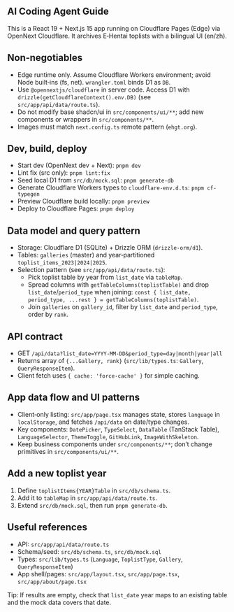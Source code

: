 ## AI Coding Agent Guide

This is a React 19 + Next.js 15 app running on Cloudflare Pages (Edge) via OpenNext Cloudflare. It archives E‑Hentai toplists with a bilingual UI (en/zh).

## Non‑negotiables
- Edge runtime only. Assume Cloudflare Workers environment; avoid Node built‑ins (fs, net). `wrangler.toml` binds D1 as `DB`.
- Use `@opennextjs/cloudflare` in server code. Access D1 with `drizzle(getCloudflareContext().env.DB)` (see `src/app/api/data/route.ts`).
- Do not modify base shadcn/ui in `src/components/ui/**`; add new components or wrappers in `src/components/**`.
- Images must match `next.config.ts` remote pattern (`ehgt.org`).

## Dev, build, deploy
- Start dev (OpenNext dev + Next): `pnpm dev`
- Lint fix (src only): `pnpm lint:fix`
- Seed local D1 from `src/db/mock.sql`: `pnpm generate-db`
- Generate Cloudflare Workers types to `cloudflare-env.d.ts`: `pnpm cf-typegen`
- Preview Cloudflare build locally: `pnpm preview`
- Deploy to Cloudflare Pages: `pnpm deploy`

## Data model and query pattern
- Storage: Cloudflare D1 (SQLite) + Drizzle ORM (`drizzle-orm/d1`).
- Tables: `galleries` (master) and year‑partitioned `toplist_items_2023|2024|2025`.
- Selection pattern (see `src/app/api/data/route.ts`):
	- Pick toplist table by year from `list_date` via `tableMap`.
	- Spread columns with `getTableColumns(toplistTable)` and drop `list_date`/`period_type` when joining:
		`const { list_date, period_type, ...rest } = getTableColumns(toplistTable)`.
	- Join `galleries` on `gallery_id`, filter by `list_date` and `period_type`, order by `rank`.

## API contract
- GET `/api/data?list_date=YYYY-MM-DD&period_type=day|month|year|all`
- Returns array of `{...Gallery, rank}` (`src/lib/types.ts`: `Gallery`, `QueryResponseItem`).
- Client fetch uses `{ cache: 'force-cache' }` for simple caching.

## App data flow and UI patterns
- Client‑only listing: `src/app/page.tsx` manages state, stores `language` in `localStorage`, and fetches `/api/data` on date/type changes.
- Key components: `DatePicker`, `TypeSelect`, `DataTable` (TanStack Table), `LanguageSelector`, `ThemeToggle`, `GitHubLink`, `ImageWithSkeleton`.
- Keep business components under `src/components/**`; don’t change primitives in `src/components/ui/**`.

## Add a new toplist year
1) Define `toplistItems{YEAR}Table` in `src/db/schema.ts`.
2) Add it to `tableMap` in `src/app/api/data/route.ts`.
3) Extend `src/db/mock.sql`, then run `pnpm generate-db`.

## Useful references
- API: `src/app/api/data/route.ts`
- Schema/seed: `src/db/schema.ts`, `src/db/mock.sql`
- Types: `src/lib/types.ts` (`Language`, `ToplistType`, `Gallery`, `QueryResponseItem`)
- App shell/pages: `src/app/layout.tsx`, `src/app/page.tsx`, `src/app/about/page.tsx`

Tip: If results are empty, check that `list_date` year maps to an existing table and the mock data covers that date.
